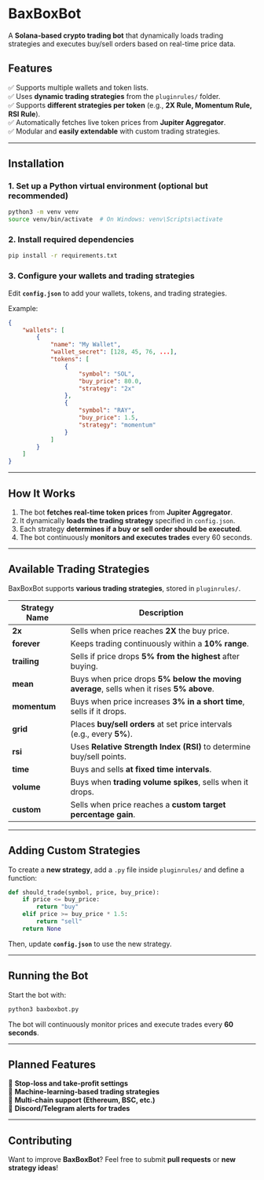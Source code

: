 
# **BaxBoxBot**  
A **Solana-based crypto trading bot** that dynamically loads trading strategies and executes buy/sell orders based on real-time price data.  

## **Features**
✅ Supports multiple wallets and token lists.  
✅ Uses **dynamic trading strategies** from the `pluginrules/` folder.  
✅ Supports **different strategies per token** (e.g., **2X Rule, Momentum Rule, RSI Rule**).  
✅ Automatically fetches live token prices from **Jupiter Aggregator**.  
✅ Modular and **easily extendable** with custom trading strategies.  

---

## **Installation**
### **1. Set up a Python virtual environment (optional but recommended)**
```sh
python3 -m venv venv
source venv/bin/activate  # On Windows: venv\Scripts\activate
```

### **2. Install required dependencies**
```sh
pip install -r requirements.txt
```

### **3. Configure your wallets and trading strategies**
Edit **`config.json`** to add your wallets, tokens, and trading strategies.

Example:
```json
{
    "wallets": [
        {
            "name": "My Wallet",
            "wallet_secret": [128, 45, 76, ...],
            "tokens": [
                {
                    "symbol": "SOL",
                    "buy_price": 80.0,
                    "strategy": "2x"
                },
                {
                    "symbol": "RAY",
                    "buy_price": 1.5,
                    "strategy": "momentum"
                }
            ]
        }
    ]
}
```

---

## **How It Works**
1. The bot **fetches real-time token prices** from **Jupiter Aggregator**.
2. It dynamically **loads the trading strategy** specified in `config.json`.
3. Each strategy **determines if a buy or sell order should be executed**.
4. The bot continuously **monitors and executes trades** every 60 seconds.

---

## **Available Trading Strategies**
BaxBoxBot supports **various trading strategies**, stored in `pluginrules/`.

| Strategy Name       | Description |
|--------------------|-------------|
| **2x** | Sells when price reaches **2X** the buy price. |
| **forever** | Keeps trading continuously within a **10% range**. |
| **trailing** | Sells if price drops **5% from the highest** after buying. |
| **mean** | Buys when price drops **5% below the moving average**, sells when it rises **5% above**. |
| **momentum** | Buys when price increases **3% in a short time**, sells if it drops. |
| **grid** | Places **buy/sell orders** at set price intervals (e.g., every **5%**). |
| **rsi** | Uses **Relative Strength Index (RSI)** to determine buy/sell points. |
| **time** | Buys and sells **at fixed time intervals**. |
| **volume** | Buys when **trading volume spikes**, sells when it drops. |
| **custom** | Sells when price reaches a **custom target percentage gain**. |

---

## **Adding Custom Strategies**
To create a **new strategy**, add a `.py` file inside `pluginrules/` and define a function:
```python
def should_trade(symbol, price, buy_price):
    if price <= buy_price:
        return "buy"
    elif price >= buy_price * 1.5:
        return "sell"
    return None
```
Then, update **`config.json`** to use the new strategy.

---

## **Running the Bot**
Start the bot with:
```sh
python3 baxboxbot.py
```

The bot will continuously monitor prices and execute trades every **60 seconds**.

---

## **Planned Features**
🚀 **Stop-loss and take-profit settings**  
🚀 **Machine-learning-based trading strategies**  
🚀 **Multi-chain support (Ethereum, BSC, etc.)**  
🚀 **Discord/Telegram alerts for trades**  

---

## **Contributing**
Want to improve **BaxBoxBot**? Feel free to submit **pull requests** or **new strategy ideas**!